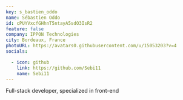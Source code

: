 ```yaml
---
key: s_bastien_oddo
name: Sébastien Oddo
id: cPUYVxcfGHhnT5ntayA5sdO3IsR2
feature: false
company: IPPON Technologies
city: Bordeaux, France
photoURL: https://avatars0.githubusercontent.com/u/15053203?v=4
socials:

  - icon: github
    link: https://github.com/Sebi11
    name: Sebi11
---
```

Full-stack developer, specialized in front-end
